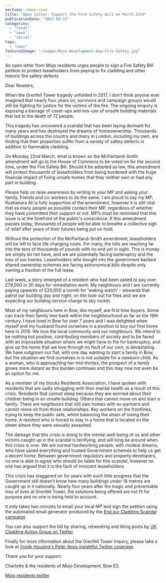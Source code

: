 ```yaml
---
section: roman-road
title: "Open Letter: Support the Fire Safety Bill on March 22nd"
publicationDate: "2021-03-15"
categories: 
  - "local"
  - "news"
  - "social"
tags: 
  - "news"
featuredImage: "/images/Mojo-Development-Bow-Fire-Safety.jpg"
---
```


An open letter from Mojo residents urges people to sign a Fire Safety Bill petition to protect leaseholders from paying to fix cladding and other historic fire safety defects

Dear Readers, 

When the Grenfell Tower tragedy unfolded in 2017, I don’t think anyone ever imagined that nearly four years on, survivors and campaign groups would still be fighting for justice for the victims of the fire. The ongoing enquiry is exposing a barrage of cover-ups and mis-use of unsafe building materials that led to the death of 72 people.

This tragedy has uncovered a scandal that has been laying dormant for many years and has destroyed the dreams of homeownership. Thousands of buildings across the country and many in London, including my own, are finding that their properties suffer from a variety of safety defects in addition to flammable cladding. 

On Monday 22nd March, what is known as the McPartland-Smith amendment will go to the House of Commons to be voted on for the second time, under the Fire Safety Bill. Should it be adopted as law, this amendment will protect thousands of leaseholders from being burdened with the huge financial impact of fixing unsafe homes that they neither own or had any part in building.

Please help us raise awareness by writing to your MP and asking your family, friends and co-workers to do the same. I am proud to say my MP, Rushanara Ali is fully supportive of the amendment, however it is still vital that as many people as possible contact their MP, regardless of whether they have committed their support or not. MP’s must be reminded that this issue is at the forefront of the public's conscience. If this amendment passes today, thousands of people will be able to breathe a collective sigh of relief after years of their futures being put on hold. 

Without the protection of the McPartland-Smith amendment, leaseholders will be left to face life changing costs. For many, the bills are reaching far into the tens of thousands of pounds with no end yet in sight. This is money we simply do not have, and we are potentially facing bankruptcy and the loss of our homes. Leaseholders who bought into the government backed shared ownership schemes are facing astronomical bills despite only owning a fraction of the full lease.

Last week, a story emerged of a resident who had been asked to pay over £79,000 in 30 days for remediation work. My neighbours and I are currently paying upwards of £20,000 a month for ‘waking watch’ - stewards that patrol our building day and night, on the look-out for fires and we are expecting our building service charge to sky rocket.

Most of my neighbours here in Bow, like myself, are first time buyers. Some can trace their family tree back within the neighbourhood as far as the 19th century. I have lived in Bow for over 7 years and l was delighted when myself and my husband found ourselves in a position to buy our first home here in 2016. We love the local community and our neighbours. We intend to be nothing but positive, contributing members of society and to be faced with an impossible situation where we might have to file for bankruptcy, and give up the home that we love through no fault of our own, is devastating. We have outgrown our flat, with one day wanting to start a family in Bow, but the situation we find ourselves in is not suitable for a newborn child. As a woman, who is approaching her mid-thirties, the prospect of a family grows more distant as this burden continues and this may now not even be an option for me. 

As a member of my blocks Residents Association, I have spoken with residents that are sadly struggling with their mental health as a result of this crisis. Residents that cannot sleep because they are worried about their children being in an unsafe building. Others that cannot move on and start a family. There are neighbours that still own homes with ex-partners and cannot move on from those relationships. Key workers on the frontlines, trying to keep the public safe, whilst balancing the strain of losing their home. A resident who is forced to stay in a home that is located on the street where they were sexually assaulted.

The damage that this crisis is doing to the mental well-being of us and other victims caught up in the scandal is terrifying, and will long be around when this crisis is over. We are normal hardworking people, with modest dreams, who have saved everything and trusted Government schemes to help us get a decent home. Between government regulators and property developers, no one is able to agree who should be liable for this scandal, however no one has argued that it is the fault of innocent leaseholders.

This crisis has staggered on for years with such little progress that the Government still doesn’t know how many buildings under 18 metres are caught up in it nationally. Nearly four years after the tragic and preventable loss of lives at Grenfell Tower, the solutions being offered are not fit for purpose and no one is being held to account. 

It only takes two minutes to email your local MP and sign the petition using the automated email generator produced by the [End our Cladding Scandal campaign](https://endourcladdingscandal.org/call-to-action/).

You can also support the bill by sharing, retweeting and liking posts by [UK Cladding Action Group on Twitter](https://bit.ly/3c5kGTG).

Finally for more information about the Grenfell Tower Inquiry, please take a look at _[Inside Housing](https://bit.ly/3c4Elmq)_['s Peter Apps insightful Twitter coverage](https://bit.ly/3c4Elmq).

Thank you for your support.

Charlotte & the residents of Mojo Development, Bow E3. 

[Mojo residents twitter](https://twitter.com/MojoResidents?s=20)
